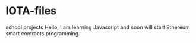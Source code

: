 # IOTA-files
school projects
Hello, I am learning Javascript and soon will start Ethereum smart contracts programming
